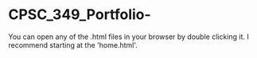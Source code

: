 # CPSC_349_Portfolio-

You can open any of the .html files in your browser by double clicking it. I recommend starting at the 'home.html'. 